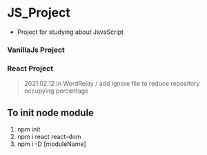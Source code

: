 # JS_Project

* Project for studying about JavaScript

### VanillaJs Project

### React Project

> 2021.02.12 In WordRelay / add ignore file to reduce repository occupying percentage

## To init node module
1. npm init 
2. npm i react react-dom
3. npm i -D [moduleName]
